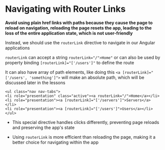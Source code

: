 # Navigating with Router Links

**Avoid using plain href links with paths because they cause the page to reload on navigation, reloading the page resets the app, leading to the loss of the entire application state, which is not user-friendly**

Instead, we should use the `routerLink` directive to navigate in our Angular applications

`routerLink` can accept a string `routerLink="/">Home"` or can also be used by property binding `[routerLink]="['/users']"` to define the route

It can also have array of path elements, like doing this `<a [routerLink]="['/users', 'something']">` will make an absolute path, which will be discussed later in the lessons

```
<ul class="nav nav-tabs">
<li role="presentation" class="active"><a routerLink="/">Home</a></li>
<li role="presentation"><a [routerLink]="['/servers']">Servers</a></li>
<li role="presentation"><a [routerLink]="['/users']">Users</a></li>
</ul>
```

- This special directive handles clicks differently, preventing page reloads and preserving the app's state

- Using `routerLink` is more efficient than reloading the page, making it a better choice for navigating within the app
